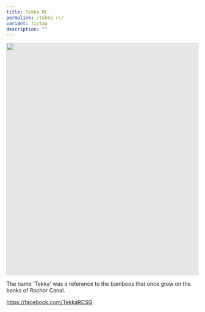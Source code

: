```yaml
---
title: Tekka RC
permalink: /tekka-rc/
variant: tiptap
description: ""
---
```

<p></p>
<div class="isomer-image-wrapper">
<img style="display: block;-webkit-user-select: none;margin: auto;cursor: zoom-in;background-color: hsl(0, 0%, 90%);transition: background-color 300ms;" height="607" width="914" src="https://uploads-ssl.webflow.com/60f4a4872dd5b71d47df606a/64f70d548028f26774a84dbe_25%20%26%2026%20July%202022(17).jpg">
</div>
<p>The name 'Tekka' was a reference to the bamboos that once grew on the
banks of Rochor Canal.</p>
<p><a href="https://facebook.com/TekkaRCSG" rel="noopener noreferrer nofollow" target="_blank">https://facebook.com/TekkaRCSG</a>
</p>